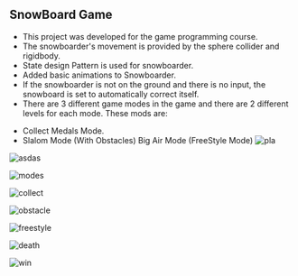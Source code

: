 ## SnowBoard Game
* This project was developed for the game programming course.
* The snowboarder's movement is provided by the sphere collider and rigidbody.
* State design Pattern is used for snowboarder.
* Added basic animations to Snowboarder.
* If the snowboarder is not on the ground and there is no input, the snowboard is set to automatically correct itself.
* There are 3 different game modes in the game and there are 2 different levels for each mode.
These mods are:
- Collect Medals Mode.
- Slalom Mode (With Obstacles)
   Big Air Mode (FreeStyle Mode)
![pla](https://github.com/mberkayersoy/SnowboardGame/assets/76611569/77b3425f-fe14-4d5e-ac8d-c43e37f3faa4)

![asdas](https://github.com/mberkayersoy/SnowboardGame/assets/76611569/f94b3362-a5b8-4786-8d3b-682cb66f23a7)

![modes](https://github.com/mberkayersoy/SnowboardGame/assets/76611569/cc09e033-9cfa-4978-8fff-a42e5410bd46)

![collect](https://github.com/mberkayersoy/SnowboardGame/assets/76611569/7e09f8ba-65e8-477f-ab48-793e7265f37c)

![obstacle](https://github.com/mberkayersoy/SnowboardGame/assets/76611569/7ffe05df-7d67-4832-b9ab-2fc24bb615f1)

![freestyle](https://github.com/mberkayersoy/SnowboardGame/assets/76611569/4de8bea3-085b-4778-9349-1d949a2c2634)

![death](https://github.com/mberkayersoy/SnowboardGame/assets/76611569/d37280da-f59a-4472-930f-cd5508bf36ce)

![win](https://github.com/mberkayersoy/SnowboardGame/assets/76611569/b94ac8eb-cd78-4002-98c4-6158cb126b90)




